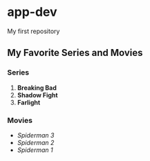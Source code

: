 # app-dev
My first repository

## My Favorite Series and Movies

### Series
1. **Breaking Bad**
2. **Shadow Fight**
3. **Farlight**

### Movies
- *Spiderman 3*
- *Spiderman 2*
- *Spiderman 1*

